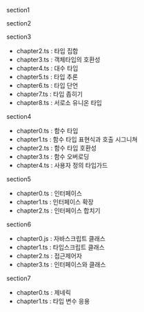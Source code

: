 section1


section2


section3
- chapter2.ts : 타입 집합
- chapter3.ts : 객체타입의 호환성
- chapter4.ts : 대수 타입
- chapter5.ts : 타입 추론
- chapter6.ts : 타입 단언
- chapter7.ts : 타입 좁히기
- chapter8.ts : 서로소 유니온 타입

section4
- chapter0.ts : 함수 타입
- chapter1.ts : 함수 타입 표현식과 호출 시그니쳐
- chapter2.ts : 함수 타입 호환성
- chapter3.ts : 함수 오버로딩
- chapter4.ts : 사용자 정의 타입가드


section5
- chapter0.ts : 인터페이스
- chapter1.ts : 인터페이스 확장
- chapter2.ts : 인터페이스 합치기


section6
- chapter0.js : 자바스크립트 클래스
- chapter1.ts : 타입스크립트 클래스
- chapter2.ts : 접근제어자
- chapter3.ts : 인터페이스와 클래스

section7
- chapter0.ts : 제네릭
- chapter1.ts : 타입 변수 응용